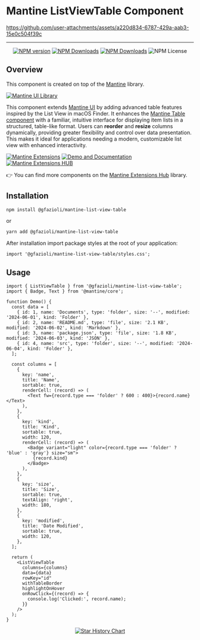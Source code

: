 # Mantine ListViewTable Component


https://github.com/user-attachments/assets/a220d834-6787-429a-aab3-15e0c504f39c



---

<div align="center">
  
  [![NPM version](https://img.shields.io/npm/v/%40gfazioli%2Fmantine-list-view-table?style=for-the-badge)](https://www.npmjs.com/package/@gfazioli/mantine-list-view-table)
  [![NPM Downloads](https://img.shields.io/npm/dm/%40gfazioli%2Fmantine-list-view-table?style=for-the-badge)](https://www.npmjs.com/package/@gfazioli/mantine-list-view-table)
  [![NPM Downloads](https://img.shields.io/npm/dy/%40gfazioli%2Fmantine-list-view-table?style=for-the-badge&label=%20&color=f90)](https://www.npmjs.com/package/@gfazioli/mantine-list-view-table)
  ![NPM License](https://img.shields.io/npm/l/%40gfazioli%2Fmantine-list-view-table?style=for-the-badge)

</div>

## Overview

This component is created on top of the [Mantine](https://mantine.dev/) library.

[![Mantine UI Library](https://img.shields.io/badge/-MANTINE_UI_LIBRARY-blue?style=for-the-badge&labelColor=black&logo=mantine
)](https://mantine.dev/)

This component extends [Mantine UI](https://mantine.dev/) by adding advanced table features inspired by the List View in macOS Finder. It enhances the [Mantine Table component](https://mantine.dev/core/table/) with a familiar, intuitive interface for displaying item lists in a structured, table-like format. Users can **reorder** and **resize** columns dynamically, providing greater flexibility and control over data presentation. This makes it ideal for applications needing a modern, customizable list view with enhanced interactivity.

[![Mantine Extensions](https://img.shields.io/badge/-Watch_the_Video-blue?style=for-the-badge&labelColor=black&logo=youtube
)](https://www.youtube.com/playlist?list=PL85tTROKkZrWyqCcmNCdWajpx05-cTal4)
[![Demo and Documentation](https://img.shields.io/badge/-Demo_%26_Documentation-blue?style=for-the-badge&labelColor=black&logo=typescript
)](https://gfazioli.github.io/mantine-list-view-table/)
[![Mantine Extensions HUB](https://img.shields.io/badge/-Mantine_Extensions_Hub-blue?style=for-the-badge&labelColor=blue
)](https://mantine-extensions.vercel.app/)

👉 You can find more components on the [Mantine Extensions Hub](https://mantine-extensions.vercel.app/) library.


## Installation

```sh
npm install @gfazioli/mantine-list-view-table
```
or 

```sh
yarn add @gfazioli/mantine-list-view-table
```

After installation import package styles at the root of your application:

```tsx
import '@gfazioli/mantine-list-view-table/styles.css';
```

## Usage

```tsx
import { ListViewTable } from '@gfazioli/mantine-list-view-table';
import { Badge, Text } from '@mantine/core';

function Demo() {
  const data = [
    { id: 1, name: 'Documents', type: 'folder', size: '--', modified: '2024-06-01', kind: 'Folder' },
    { id: 2, name: 'README.md', type: 'file', size: '2.1 KB', modified: '2024-06-02', kind: 'Markdown' },
    { id: 3, name: 'package.json', type: 'file', size: '1.8 KB', modified: '2024-06-03', kind: 'JSON' },
    { id: 4, name: 'src', type: 'folder', size: '--', modified: '2024-06-04', kind: 'Folder' },
  ];

  const columns = [
    {
      key: 'name',
      title: 'Name',
      sortable: true,
      renderCell: (record) => (
        <Text fw={record.type === 'folder' ? 600 : 400}>{record.name}</Text>
      ),
    },
    {
      key: 'kind',
      title: 'Kind',
      sortable: true,
      width: 120,
      renderCell: (record) => (
        <Badge variant="light" color={record.type === 'folder' ? 'blue' : 'gray'} size="sm">
          {record.kind}
        </Badge>
      ),
    },
    {
      key: 'size',
      title: 'Size',
      sortable: true,
      textAlign: 'right',
      width: 180,
    },
    {
      key: 'modified',
      title: 'Date Modified',
      sortable: true,
      width: 120,
    },
  ];

  return (
    <ListViewTable
      columns={columns}
      data={data}
      rowKey="id"
      withTableBorder
      highlightOnHover
      onRowClick={(record) => {
        console.log('Clicked:', record.name);
      }}
    />
  );
}
```
<div align="center">
  
[![Star History Chart](https://api.star-history.com/svg?repos=gfazioli/mantine-list-view-table&type=Timeline)](https://www.star-history.com/#gfazioli/mantine-list-view-table&Timeline)

</div>
